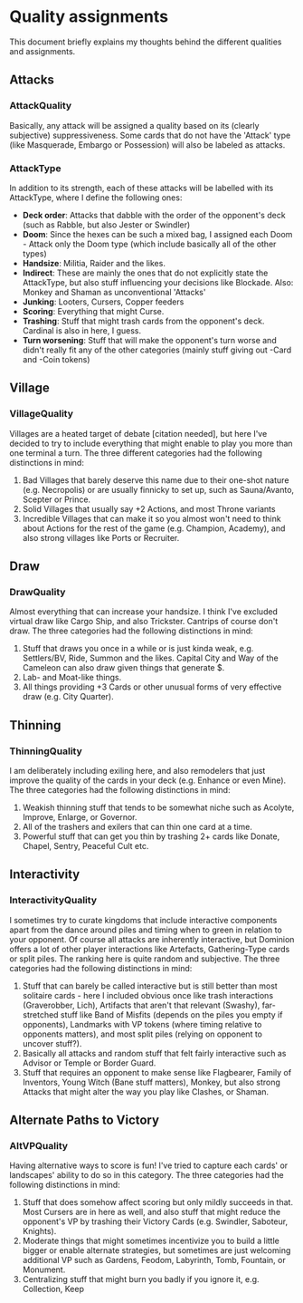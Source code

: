 # Quality assignments

This document briefly explains my thoughts behind the different qualities and assignments.

## Attacks

### AttackQuality

Basically, any attack will be assigned a quality based on its (clearly subjective) suppressiveness.
Some cards that do not have the 'Attack' type (like Masquerade, Embargo or Possession) will also be labeled as attacks.

### AttackType

In addition to its strength, each of these attacks will be labelled with its AttackType, where I define the following ones:

- **Deck order**: Attacks that dabble with the order of the opponent's deck (such as Rabble, but also Jester or Swindler)
- **Doom**: Since the hexes can be such a mixed bag, I assigned each Doom - Attack only the Doom type (which include basically all of the other types)
- **Handsize**: Militia, Raider and the likes.
- **Indirect**: These are mainly the ones that do not explicitly state the AttackType, but also stuff influencing your decisions like Blockade. Also: Monkey and Shaman as unconventional 'Attacks'
- **Junking**: Looters, Cursers, Copper feeders
- **Scoring**: Everything that might Curse.
- **Trashing**: Stuff that might trash cards from the opponent's deck. Cardinal is also in here, I guess.
- **Turn worsening**: Stuff that will make the opponent's turn worse and didn't really fit any of the other categories (mainly stuff giving out -Card and -Coin tokens)

## Village

### VillageQuality

Villages are a heated target of debate [citation needed], but here I've decided to try to include everything that might enable to play you more than one terminal a turn.
The three different categories had the following distinctions in mind:

1. Bad Villages that barely deserve this name due to their one-shot nature (e.g. Necropolis) or are usually finnicky to set up, such as Sauna/Avanto, Scepter or Prince.
2. Solid Villages that usually say +2 Actions, and most Throne variants
3. Incredible Villages that can make it so you almost won't need to think about Actions for the rest of the game (e.g. Champion, Academy), and also strong villages like Ports or Recruiter.

## Draw

### DrawQuality

Almost everything that can increase your handsize. I think I've excluded virtual draw like Cargo Ship, and also Trickster.
Cantrips of course don't draw.
The three categories had the following distinctions in mind:

1. Stuff that draws you once in a while or is just kinda weak, e.g. Settlers/BV, Ride, Summon and the likes. Capital City and Way of the Cameleon can also draw given things that generate $.
2. Lab- and Moat-like things.
3. All things providing +3 Cards or other unusual forms of very effective draw (e.g. City Quarter).

## Thinning

### ThinningQuality

I am deliberately including exiling here, and also remodelers that just improve the quality of the cards in your deck (e.g. Enhance or even Mine).
The three categories had the following distinctions in mind:

1. Weakish thinning stuff that tends to be somewhat niche such as Acolyte, Improve, Enlarge, or Governor.
2. All of the trashers and exilers that can thin one card at a time.
3. Powerful stuff that can get you thin by trashing 2+ cards like Donate, Chapel, Sentry, Peaceful Cult etc.

## Interactivity

### InteractivityQuality

I sometimes try to curate kingdoms that include interactive components apart from the dance around piles and timing when to green in relation to your opponent. Of course all attacks are inherently interactive, but Dominion offers a lot of other player interactions like Artefacts, Gathering-Type cards or split piles. The ranking here is quite random and subjective.
The three categories had the following distinctions in mind:

1. Stuff that can barely be called interactive but is still better than most solitaire cards - here I included obvious once like trash interactions (Graverobber, Lich), Artifacts that aren't that relevant (Swashy), far-stretched stuff like Band of Misfits (depends on the piles you empty if opponents), Landmarks with VP tokens (where timing relative to opponents matters), and most split piles (relying on opponent to uncover stuff?).
2. Basically all attacks and random stuff that felt fairly interactive such as Advisor or Temple or Border Guard.
3. Stuff that requires an opponent to make sense like Flagbearer, Family of Inventors, Young Witch (Bane stuff matters), Monkey, but also strong Attacks that might alter the way you play like Clashes, or Shaman.

## Alternate Paths to Victory

### AltVPQuality

Having alternative ways to score is fun! I've tried to capture each cards' or landscapes' ability to do so in this category.
The three categories had the following distinctions in mind:

1. Stuff that does somehow affect scoring but only mildly succeeds in that. Most Cursers are in here as well, and also stuff that might reduce the opponent's VP by trashing their Victory Cards (e.g. Swindler, Saboteur, Knights).
2. Moderate things that might sometimes incentivize you to build a little bigger or enable alternate strategies, but sometimes are just welcoming additional VP such as Gardens, Feodom, Labyrinth, Tomb, Fountain, or Monument.
3. Centralizing stuff that might burn you badly if you ignore it, e.g. Collection, Keep
